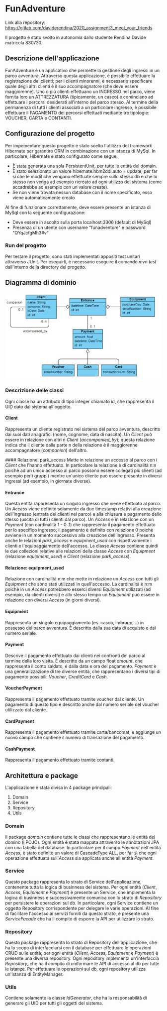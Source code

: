 # FunAdventure

Link alla repository: https://gitlab.com/daviderendina/2020_assignment3_meet_your_friends

Il progetto è stato svolto in autonomia dallo studente Rendina Davide matricola 830730.

## Descrizione dell'applicazione
FunAdventure è un applicativo che permette la gestione degli ingressi in un parco avventura. Attraverso questa applicazione, è possibile effettuare la registrazione dei clienti; per i clienti minorenni, è necessario specificare quale degli altri clienti è il suo accompagnatore (che deve essere maggiorenne). Uno o più clienti effettuano un INGRESSO nel parco, viene fornita loro un ATTREZZATURA (tipicamente, un casco) e cominciano ad effettuare i percorsi desiderati all'interno del parco stesso. Al termine della permanenza di tutti i clienti associati a un particolare ingresso, è possibile effettuare il PAGAMENTO dei percorsi effettuati mediante tre tipologie: VOUCHER, CARTA e CONTANTI.


## Configurazione del progetto
Per impementare questo progetto è stato scelto l'utilizzo del framework Hibernate per garantire ORM in combinazione con un istanza di MySql. In particolare, Hibernate è stato configurato come segue:
- È stata generata una sola PersistentUnit, per tutte le entità del domain.
- È stato selezionato un valore hibernate.hbm2ddl.auto = update, per far si che le modifiche vengano effettuate sempre sullo stesso db e che lo stesso non venga ad esempio ricreato ad ogni utilizzo del sistema (come accadrebbe ad esempio con un valore create).
- Se non viene trovata nessun database con il nome specificato, esso viene automaticamente creato

Al fine di funzionare correttamente, deve essere presente un istanza di MySql con la seguente configurazione:
- Deve essere in ascolto sulla porta localhost:3306 (default di MySql)
- Presenza di un utente con username "funadventure" e password "QYqJcfgMh3#v"

### Run del progetto
Per testare il progetto, sono stati implementati appositi test unitari attraverso JUnit. Per eseguirli, è necessario eseguire il comando _mvn test_ dall'interno della directory del progetto.


## Diagramma di dominio

![](img/dominio.PNG)

### Descrizione delle classi

Ogni classe ha un attributo di tipo integer chiamato id, che rappresenta il UID dato dal sistema all'oggetto.

#### Client
Rappresenta un cliente registrato nel sistema del parco avventura, descritto dai suoi dati anagrafici (nome, cognome, data di nascita). Un *Client* può essere in relazione con altri n *Client* (*accompanied_by*); questa relazione indica che il cliente dalla parte n della relazione è il maggiorenne accompagnatore (*companion*) dell'altro.

#### Relazione: park_access
Mette in relazione un accesso al parco con i *Client* che l'hanno effettuato. In particolare la relazione è di cardinalità n:n poichè ad un unico accesso al parco possono essere collegati più clienti (ad esempio per i gruppi) mentre un'unico cliente può essere presente in diversi ingressi (ad esempio, in giornate diverse).

#### Entrance
Questa entità rappresenta un singolo ingresso che viene effettuato al parco. Un *Access* viene definito solamente da due timestamp relativi alla creazione dell'ingresso (entrata dei clienti nel parco) e alla chiusura e pagamento dello stesso (uscita di tutti i clienti dal parco).
Un *Access* è in relazione con un *Payment* (con cardinalità 1 - 0..1) che rappresenta il pagamento effettuato per lo specifico ingresso; il pagamento è definito con relazione 0 poichè avviene in un momento successivo alla creazione dell'ingresso. Presenta anche le relazioni *park_access* e *equipment_used* con rispettivamente i clienti e l'equipaggiamento dell'accesso.
La classe *Access* contiene quindi le due collezioni relative alle relazioni della classe *Access* con *Equipment* (relazione *equipment_used*) e *Client* (relazione *park_access*).

#### Relazione: equipment_used
Relazione con cardinalità n:m che mette in relazione un *Access* con tutti gli *Equipment* che sono stati utilizzati in quell'accesso. La cardinalità è n:m poichè in un *Access* potrebbero esserci diversi *Equipment* utilizzati (ad esempio, da clienti diversi) e allo stesso tempo un *Equipment* può essere in relazione con diversi *Access* (in giorni diversi).

#### Equipment
Rappresenta un singolo equipaggiamento (es. casco, imbrago, ..) in possesso del parco avventura. È descritto dalla sua data di acquisto e dal numero seriale.

#### Payment
Descrive il pagamento effettuato dai clienti nei confronti del parco al termine della loro visita. È descritto da un campo float *amount*, che rappresenta il conto saldato, e dalla data e ora del pagamento. *Payment* è una generalizzazione di tre diverse entità, che rappresentano i diversi tipi di pagamento possibili: *Voucher*, *CreditCard* e *Cash*.

#### VoucherPayment
Rappresenta il pagamento effettuato tramite voucher dal cliente. Un pagamento di questo tipo è descritto anche dal numero seriale del voucher utilizzato dal cliente.

#### CardPayment
Rappresenta il pagamento effettuato tramite carta/bancomat, e aggiunge un nuovo campo che contiene il numero di transazione del pagamento.

#### CashPayment
Rappresenta il pagamento effettuato tramite contanti.


## Architettura e package

L'applicazione è stata divisa in 4 package principali:
1. Domain
2. Service
3. Repository
4. Utils

### Domain
Il package *domain* contiene tutte le classi che rappresentano le entità del domino (i POJO).
Ogni entità è stata mappata attraverso le annotazioni JPA con una tabella del database. In particolare per il campo *Payment* nell'entità *Access*, è stato definito un valore di CascadeType ALL, per far sì che ogni operazione effettuata sull'*Access* sia applicata anche all'entità *Payment*.

### Service
Questo package rappresenta lo strato di Service dell'applicazione, contenente tutta la logica di businness del sistema. Per ogni entità (*Client*, *Access*, *Equipment* e *Payment*) è presente un Service, che implementa la logica di businness e successivamente comunica con lo strato di *Repository* per persistere le operazioni sul db. In particolare, ogni Service contiene un oggetto Repository corrispondente per delegare le varie operazioni.
Al fine di facilitare l'accesso ai servizi forniti da questo strato, è presente una *ServiceFacade* che ha il compito di esporre la API per utilizzare lo strato.

### Repository
Questo package rappresenta lo strato di Repository dell'applicazione, che ha lo scopo di interfacciarsi con il database per effettuare le operazioni CRUD sulle entità; per ogni entità (*Client*, *Access*, *Equipment* e *Payment*) è presente una diversa repository. Ogni repository implementa un'interfaccia *Repository*, che ha il compito di uniformare le API di accesso al db per tutte le istanze.
Per effettuare le operazioni sul db, ogni repository utilizza un'istanza di EntityManager.

### Utils
Contiene solamente la classe *IdGenerator*, che ha la responsabilità di generare gli UID per tutti gli oggetti del sistema.
